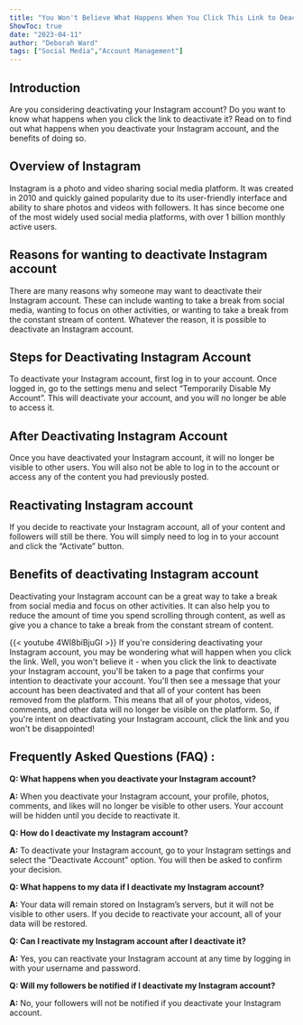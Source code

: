 ```yaml
---
title: "You Won't Believe What Happens When You Click This Link to Deactivate Your Instagram Account!"
ShowToc: true 
date: "2023-04-11"
author: "Deborah Ward" 
tags: ["Social Media","Account Management"]
---
```

## Introduction
Are you considering deactivating your Instagram account? Do you want to know what happens when you click the link to deactivate it? Read on to find out what happens when you deactivate your Instagram account, and the benefits of doing so.

## Overview of Instagram
Instagram is a photo and video sharing social media platform. It was created in 2010 and quickly gained popularity due to its user-friendly interface and ability to share photos and videos with followers. It has since become one of the most widely used social media platforms, with over 1 billion monthly active users.

## Reasons for wanting to deactivate Instagram account
There are many reasons why someone may want to deactivate their Instagram account. These can include wanting to take a break from social media, wanting to focus on other activities, or wanting to take a break from the constant stream of content. Whatever the reason, it is possible to deactivate an Instagram account.

## Steps for Deactivating Instagram Account
To deactivate your Instagram account, first log in to your account. Once logged in, go to the settings menu and select “Temporarily Disable My Account”. This will deactivate your account, and you will no longer be able to access it.

## After Deactivating Instagram Account
Once you have deactivated your Instagram account, it will no longer be visible to other users. You will also not be able to log in to the account or access any of the content you had previously posted.

## Reactivating Instagram account
If you decide to reactivate your Instagram account, all of your content and followers will still be there. You will simply need to log in to your account and click the “Activate” button.

## Benefits of deactivating Instagram account
Deactivating your Instagram account can be a great way to take a break from social media and focus on other activities. It can also help you to reduce the amount of time you spend scrolling through content, as well as give you a chance to take a break from the constant stream of content.

{{< youtube 4WI8biBjuGI >}} 
If you're considering deactivating your Instagram account, you may be wondering what will happen when you click the link. Well, you won't believe it - when you click the link to deactivate your Instagram account, you'll be taken to a page that confirms your intention to deactivate your account. You'll then see a message that your account has been deactivated and that all of your content has been removed from the platform. This means that all of your photos, videos, comments, and other data will no longer be visible on the platform. So, if you're intent on deactivating your Instagram account, click the link and you won't be disappointed!

## Frequently Asked Questions (FAQ) :
**Q: What happens when you deactivate your Instagram account?**

**A:** When you deactivate your Instagram account, your profile, photos, comments, and likes will no longer be visible to other users. Your account will be hidden until you decide to reactivate it.

**Q: How do I deactivate my Instagram account?**

**A:** To deactivate your Instagram account, go to your Instagram settings and select the “Deactivate Account” option. You will then be asked to confirm your decision.

**Q: What happens to my data if I deactivate my Instagram account?**

**A:** Your data will remain stored on Instagram’s servers, but it will not be visible to other users. If you decide to reactivate your account, all of your data will be restored.

**Q: Can I reactivate my Instagram account after I deactivate it?**

**A:** Yes, you can reactivate your Instagram account at any time by logging in with your username and password.

**Q: Will my followers be notified if I deactivate my Instagram account?**

**A:** No, your followers will not be notified if you deactivate your Instagram account.


